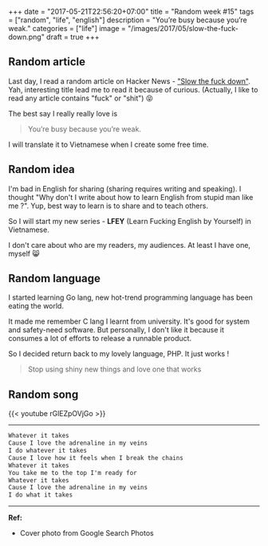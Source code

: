 +++
date = "2017-05-21T22:56:20+07:00"
title = "Random week #15"
tags = ["random", "life", "english"]
description = "You’re busy because you’re weak."
categories = ["life"]
image = "/images/2017/05/slow-the-fuck-down.png"
draft = true
+++

## Random article

Last day, I read a random article on Hacker News - ["Slow the fuck down"](http://blog.officehours.io/slow-the-fuck-down/). Yah, interesting title lead me to read it because of curious. (Actually, I like to read any article contains "fuck" or "shit") 😝

The best say I really really love is

> You’re busy because you’re weak.

I will translate it to Vietnamese when I create some free time.

## Random idea

I'm bad in English for sharing (sharing requires writing and speaking). I thought "Why don't I write about how to learn English from stupid man like me ?". Yup, best way to learn is to share and to teach others.

So I will start my new series - **LFEY** (Learn Fucking English by Yourself) in Vietnamese.

I don't care about who are my readers, my audiences. At least I have one, myself 😸

## Random language

I started learning Go lang, new hot-trend programming language has been eating the world.

It made me remember C lang I learnt from university. It's good for system and safety-need software. But personally, I don't like it because it consumes a lot of efforts to release a runnable product.

So I decided return back to my lovely language, PHP. It just works !

> Stop using shiny new things and love one that works

## Random song

{{< youtube rGlEZpOVjGo >}}

---------------------------

```markdown
Whatever it takes
Cause I love the adrenaline in my veins
I do whatever it takes
Cause I love how it feels when I break the chains
Whatever it takes
You take me to the top I'm ready for
Whatever it takes
Cause I love the adrenaline in my veins
I do what it takes
```

--------------------------

**Ref:**

- Cover photo from Google Search Photos
